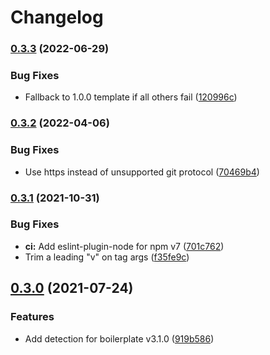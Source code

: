 # Changelog

### [0.3.3](https://www.github.com/gulpjs/update-template/compare/v0.3.2...v0.3.3) (2022-06-29)


### Bug Fixes

* Fallback to 1.0.0 template if all others fail ([120996c](https://www.github.com/gulpjs/update-template/commit/120996c09e06c61e63b58c581f3c8e4b10757acf))

### [0.3.2](https://www.github.com/gulpjs/update-template/compare/v0.3.1...v0.3.2) (2022-04-06)


### Bug Fixes

* Use https instead of unsupported git protocol ([70469b4](https://www.github.com/gulpjs/update-template/commit/70469b4a4c8fbfb0fade0593603c5af9396ba57a))

### [0.3.1](https://www.github.com/gulpjs/update-template/compare/v0.3.0...v0.3.1) (2021-10-31)


### Bug Fixes

* **ci:** Add eslint-plugin-node for npm v7 ([701c762](https://www.github.com/gulpjs/update-template/commit/701c762536e30b73de306c4b3baa4975acb45406))
* Trim a leading "v" on tag args ([f35fe9c](https://www.github.com/gulpjs/update-template/commit/f35fe9c5357c6b31e674841bca980553cb42be28))

## [0.3.0](https://www.github.com/gulpjs/update-template/compare/v0.2.3...v0.3.0) (2021-07-24)


### Features

* Add detection for boilerplate v3.1.0 ([919b586](https://www.github.com/gulpjs/update-template/commit/919b58682d6ba542c97f187a071e6b97f20f70dc))
